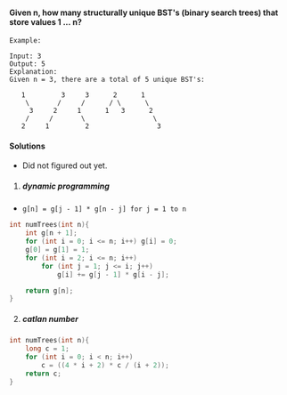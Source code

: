 #### Given n, how many structurally unique BST's (binary search trees) that store values 1 ... n?

```
Example:

Input: 3
Output: 5
Explanation:
Given n = 3, there are a total of 5 unique BST's:

   1         3     3      2      1
    \       /     /      / \      \
     3     2     1      1   3      2
    /     /       \                 \
   2     1         2                 3
```

#### Solutions

- Did not figured out yet.

1. ##### dynamic programming

- `g[n] = g[j - 1] * g[n - j] for j = 1 to n`

```c++
int numTrees(int n){
    int g[n + 1];
    for (int i = 0; i <= n; i++) g[i] = 0;
    g[0] = g[1] = 1;
    for (int i = 2; i <= n; i++)
        for (int j = 1; j <= i; j++)
            g[i] += g[j - 1] * g[i - j];

    return g[n];
}
```

2. ##### catlan number

```c++
int numTrees(int n){
    long c = 1;
    for (int i = 0; i < n; i++)
        c = ((4 * i + 2) * c / (i + 2));
    return c;
}
```